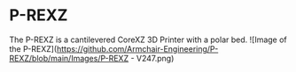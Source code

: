 # P-REXZ
The P-REXZ is a cantilevered CoreXZ 3D Printer with a polar bed.
![Image of the P-REXZ](https://github.com/Armchair-Engineering/P-REXZ/blob/main/Images/P-REXZ - V247.png)
